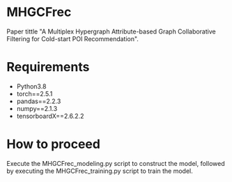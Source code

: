 # MHGCFrec

Paper tittle "A Multiplex Hypergraph Attribute-based Graph Collaborative Filtering for Cold-start POI Recommendation".

# Requirements

* Python3.8
* torch==2.5.1
* pandas==2.2.3
* numpy==2.1.3
* tensorboardX==2.6.2.2

# How to proceed

Execute the MHGCFrec_modeling.py script to construct the model, followed by executing the MHGCFrec_training.py script to train the model.
